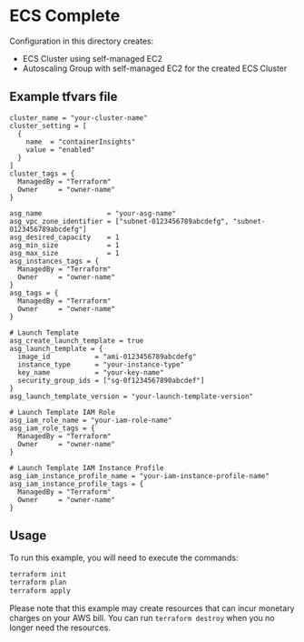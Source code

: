 # ECS Complete

Configuration in this directory creates:

- ECS Cluster using self-managed EC2
- Autoscaling Group with self-managed EC2 for the created ECS Cluster

## Example tfvars file

```text
cluster_name = "your-cluster-name"
cluster_setting = [
  {
    name  = "containerInsights"
    value = "enabled"
  }
]
cluster_tags = {
  ManagedBy = "Terraform"
  Owner     = "owner-name"
}

asg_name                = "your-asg-name"
asg_vpc_zone_identifier = ["subnet-0123456789abcdefg", "subnet-0123456789abcdefg"]
asg_desired_capacity    = 1
asg_min_size            = 1
asg_max_size            = 1
asg_instances_tags = {
  ManagedBy = "Terraform"
  Owner     = "owner-name"
}
asg_tags = {
  ManagedBy = "Terraform"
  Owner     = "owner-name"
}

# Launch Template
asg_create_launch_template = true
asg_launch_template = {
  image_id           = "ami-0123456789abcdefg"
  instance_type      = "your-instance-type"
  key_name           = "your-key-name"
  security_group_ids = ["sg-0f1234567890abcdef"]
}
asg_launch_template_version = "your-launch-template-version"

# Launch Template IAM Role
asg_iam_role_name = "your-iam-role-name"
asg_iam_role_tags = {
  ManagedBy = "Terraform"
  Owner     = "owner-name"
}

# Launch Template IAM Instance Profile
asg_iam_instance_profile_name = "your-iam-instance-profile-name"
asg_iam_instance_profile_tags = {
  ManagedBy = "Terraform"
  Owner     = "owner-name"
}
```

## Usage

To run this example, you will need to execute the commands:

```bash
terraform init
terraform plan
terraform apply
```

Please note that this example may create resources that can incur monetary charges on your AWS bill. You can run `terraform destroy` when you no longer need the resources.

